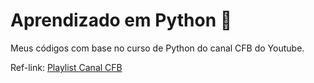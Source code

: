 # Aprendizado em Python :snake:

Meus códigos com base no curso de Python do canal CFB do Youtube.

Ref-link: [Playlist Canal CFB](https://www.youtube.com/watch?v=Ay-MakuSg08&list=PLx4x_zx8csUhuVgWfy7keQQAy7t1J35TR)
